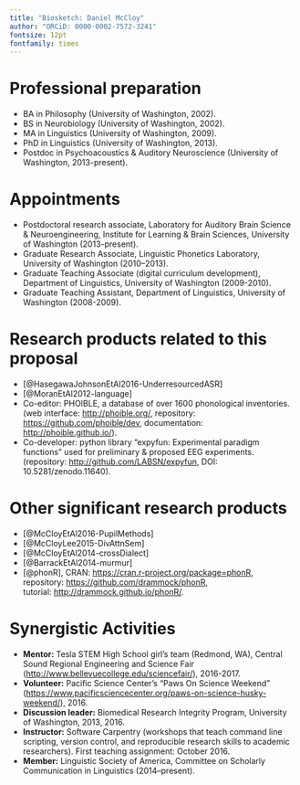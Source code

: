 ```yaml
---
title: "Biosketch: Daniel McCloy"
author: "ORCiD: 0000-0002-7572-3241"
fontsize: 12pt
fontfamily: times
---
```

# Professional preparation

- BA in Philosophy (University of Washington, 2002).
- BS in Neurobiology (University of Washington, 2002).
- MA in Linguistics (University of Washington, 2009).
- PhD in Linguistics (University of Washington, 2013).
- Postdoc in Psychoacoustics & Auditory Neuroscience (University of Washington, 2013-present).

# Appointments

- Postdoctoral research associate, Laboratory for Auditory Brain Science & Neuroengineering, Institute for Learning & Brain Sciences, University of Washington (2013-present).
- Graduate Research Associate, Linguistic Phonetics Laboratory, University of Washington (2010–2013).
- Graduate Teaching Associate (digital curriculum development), Department of Linguistics, University of Washington (2009-2010).
- Graduate Teaching Assistant, Department of Linguistics, University of Washington (2008-2009).

# Research products related to this proposal

- [@HasegawaJohnsonEtAl2016-UnderresourcedASR]
- [@MoranEtAl2012-language]
- Co-editor: PHOIBLE, a database of over 1600 phonological inventories. (web interface: http://phoible.org/, repository: https://github.com/phoible/dev, documentation: http://phoible.github.io/).
- Co-developer: python library “expyfun: Experimental paradigm functions” used for preliminary & proposed EEG experiments. (repository: http://github.com/LABSN/expyfun, DOI: 10.5281/zenodo.11640).

# Other significant research products

- [@McCloyEtAl2016-PupilMethods]
- [@McCloyLee2015-DivAttnSem]
- [@McCloyEtAl2014-crossDialect]
- [@BarrackEtAl2014-murmur]
- [@phonR], CRAN:&nbsp;https://cran.r-project.org/package=phonR, repository:&nbsp;https://github.com/drammock/phonR, tutorial:&nbsp;http://drammock.github.io/phonR/.

# Synergistic Activities

- **Mentor:** Tesla STEM High School girl’s team (Redmond, WA), Central Sound Regional Engineering and Science Fair (http://www.bellevuecollege.edu/sciencefair/), 2016-2017.
- **Volunteer:** Pacific Science Center’s “Paws On Science Weekend” (https://www.pacificsciencecenter.org/paws-on-science-husky-weekend/), 2016.
- **Discussion leader:** Biomedical Research Integrity Program, University of Washington, 2013, 2016.
- **Instructor:** Software Carpentry (workshops that teach command line scripting, version control, and reproducible research skills to academic researchers).  First teaching assignment: October 2016.
- **Member:** Linguistic Society of America, Committee on Scholarly Communication in Linguistics (2014–present).
